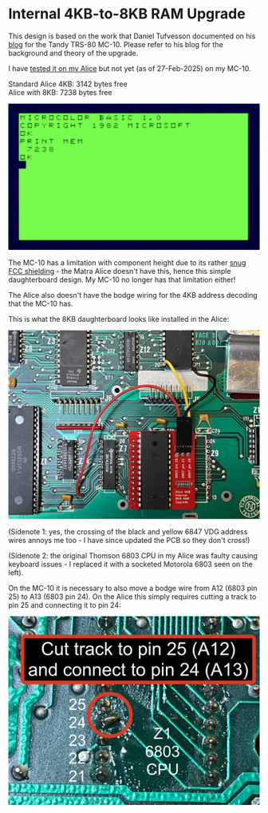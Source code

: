 # Internal 4KB-to-8KB RAM Upgrade
This design is based on the work that Daniel Tufvesson documented on his [blog](https://www.waveguide.se/?article=expanding-the-trs-80-mc-10-internal-ram) for the Tandy TRS-80 MC-10. Please refer to his blog for the background and theory of the upgrade.<br>

I have [tested it on my Alice](https://youtu.be/OvdkhOnV7no) but not yet (as of 27-Feb-2025) on my MC-10.<br>

Standard Alice 4KB: 3142 bytes free<br>
Alice with 8KB: 7238 bytes free<br>

![Alice free memory with 8KB RAM](/Internal_8KB_RAM/Alice_8KB_free_mem.png)

The MC-10 has a limitation with component height due to its rather [snug FCC shielding](https://www.waveguide.se/?article=getting-to-know-the-trs-80-mc-10) - the Matra Alice doesn't have this, hence this simple daughterboard design.  My MC-10 no longer has that limitation either!<br>

The Alice also doesn't have the bodge wiring for the 4KB address decoding that the MC-10 has.<br>

This is what the 8KB daughterboard looks like installed in the Alice:<br>

![Internal daughterboard installed in Alice](/Internal_8KB_RAM/Matra_Alice_8KB_installed.jpeg)

(Sidenote 1: yes, the crossing of the black and yellow 6847 VDG address wires annoys me too - I have since updated the PCB so they don't cross!)<br>

(Sidenote 2: the original Thomson 6803 CPU in my Alice was faulty causing keyboard issues - I replaced it with a socketed Motorola 6803 seen on the left).<br>

On the MC-10 it is necessary to also move a bodge wire from A12 (6803 pin 25) to A13 (6803 pin 24).  On the Alice this simply requires cutting a track to pin 25 and connecting it to pin 24:<br>

![Alice bodge wire relocation](/Internal_8KB_RAM/Z1_6803_pin25_to_pin24.jpeg)



